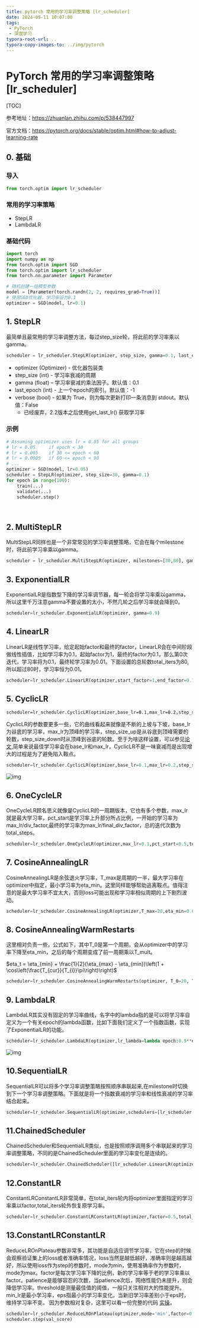 ```yaml
---
title: pytorch 常用的学习率调整策略 [lr_scheduler]
date: 2024-05-11 10:07:00
tags:
 - PyTorch
 - 深度学习
typora-root-url: ..
typora-copy-images-to: ../img/pytorch
---
```




# PyTorch 常用的学习率调整策略 [lr_scheduler]



[TOC]

参考地址：https://zhuanlan.zhihu.com/p/538447997

官方文档：https://pytorch.org/docs/stable/optim.html#how-to-adjust-learning-rate



## 0. 基础

### 导入

```python
from torch.optim import lr_scheduler
```

### 常用的学习率策略

+ StepLR
+ LambdaLR
  

### 基础代码

```python
import torch
import numpy as np
from torch.optim import SGD
from torch.optim import lr_scheduler
from torch.nn.parameter import Parameter

# 随机创建一组模型参数
model = [Parameter(torch.randn(2, 2, requires_grad=True))]
# 使用SGD优化器，学习率设为0.1
optimizer = SGD(model, lr=0.1)
```

<!--more-->



## 1. StepLR



最简单且最常用的学习率调整方法，每过step_size轮，将此前的学习率乘以gamma。

```python
scheduler = lr_scheduler.StepLR(optimizer, step_size, gamma=0.1, last_epoch=-1, verbose='deprecated')
```

+ optimizer (Optimizer) - 优化器包装类
+ step_size (int) - 学习率衰减的周期
+ gamma (float) – 学习率衰减的乘法因子。默认值：0.1
+ last_epoch (int) - 上一个epoch的索引。默认值：-1
+ verbose (bool) - 如果为 True，则为每次更新打印一条消息到 stdout。默认值：False
  + 已经废弃，2.2版本之后使用get_last_lr() 获取学习率



### 示例

```python
# Assuming optimizer uses lr = 0.05 for all groups
# lr = 0.05     if epoch < 30
# lr = 0.005    if 30 <= epoch < 60
# lr = 0.0005   if 60 <= epoch < 90
# ...
optimizer = SGD(model, lr=0.05)
scheduler = StepLR(optimizer, step_size=30, gamma=0.1)
for epoch in range(100):
    train(...)
    validate(...)
    scheduler.step()
```



​	

## 2. MultiStepLR

MultiStepLR同样也是一个非常常见的学习率调整策略，它会在每个milestone时，将此前学习率乘以gamma。

```python
scheduler = lr_scheduler.MultiStepLR(optimizer, milestones=[30,80], gamma=0.99)
```



## 3. ExponentialLR

ExponentialLR是指数型下降的学习率调节器，每一轮会将学习率乘以gamma，所以这里千万注意gamma不要设置的太小，不然几轮之后学习率就会降到0。

```python
scheduler=lr_scheduler.ExponentialLR(optimizer, gamma=0.9)
```



## 4. LinearLR

LinearLR是线性学习率，给定起始factor和最终的factor，LinearLR会在中间阶段做线性插值，比如学习率为0.1，起始factor为1，最终的factor为0.1，那么第0次迭代，学习率将为0.1，最终轮学习率为0.01。下面设置的总轮数total_iters为80,所以超过80时，学习率恒为0.01。

```python
scheduler=lr_scheduler.LinearLR(optimizer,start_factor=1,end_factor=0.1,total_iters=80)
```



## 5. CyclicLR

```text
scheduler=lr_scheduler.CyclicLR(optimizer,base_lr=0.1,max_lr=0.2,step_size_up=30,step_size_down=10
```

CyclicLR的参数要更多一些，它的曲线看起来就像是不断的上坡与下坡，base_lr为谷底的学习率，max_lr为顶峰的学习率，step_size_up是从谷底到顶峰需要的轮数，step_size_down时从顶峰到谷底的轮数。至于为啥这样设置，可以参见[论文](https://link.zhihu.com/?target=https%3A//arxiv.org/pdf/1506.01186.pdf),简单来说最佳学习率会在base_lr和max_lr，CyclicLR不是一味衰减而是出现增大的过程是为了避免陷入鞍点。

```python
scheduler=lr_scheduler.CyclicLR(optimizer,base_lr=0.1,max_lr=0.2,step_size_up=30,step_size_down=10)
```

![img](/img/pytorch/v2-66190f7dde49c5af7de382351a0f083f_1440w.webp)

## 6. OneCycleLR

OneCycleLR顾名思义就像是CyclicLR的一周期版本，它也有多个参数，max_lr就是最大学习率，pct_start是学习率上升部分所占比例，一开始的学习率为max_lr/div_factor,最终的学习率为max_lr/final_div_factor，总的迭代次数为total_steps。

```python
scheduler=lr_scheduler.OneCycleLR(optimizer,max_lr=0.1,pct_start=0.5,total_steps=120,div_factor=10,final_div_factor=10)
```



## 7. CosineAnnealingLR

CosineAnnealingLR是余弦退火学习率，T_max是周期的一半，最大学习率在optimizer中指定，最小学习率为eta_min。这里同样能够帮助逃离鞍点。值得注意的是最大学习率不宜太大，否则loss可能出现和学习率相似周期的上下剧烈波动。

```python
scheduler=lr_scheduler.CosineAnnealingLR(optimizer,T_max=20,eta_min=0.05)
```



## 8. CosineAnnealingWarmRestarts

这里相对负责一些，公式如下，其中T_0是第一个周期，会从optimizer中的学习率下降至eta_min，之后的每个周期变成了前一周期乘以T_mult。

$eta_t = \eta_{min} + \frac{1}{2}(\eta_{max} - \eta_{min})\left(1 + \cos\left(\frac{T_{cur}}{T_{i}}\pi\right)\right)$

```python
scheduler=lr_scheduler.CosineAnnealingWarmRestarts(optimizer, T_0=20, T_mult=2, eta_min=0.01)
```



## 9. LambdaLR

LambdaLR其实没有固定的学习率曲线，名字中的lambda指的是可以将学习率自定义为一个有关epoch的lambda函数，比如下面我们定义了一个指数函数，实现了ExponentialLR的功能。

```python
scheduler=lr_scheduler.LambdaLR(optimizer,lr_lambda=lambda epoch:0.9**epoch)
```

![img](/img/pytorch/v2-456e15503cdc3635c865d9866a138441_1440w.webp)

## 10.SequentialLR

SequentialLR可以将多个学习率调整策略按照顺序串联起来,在milestone时切换到下一个学习率调整策略。下面就是将一个指数衰减的学习率和线性衰减的学习率结合起来。

```python
scheduler=lr_scheduler.SequentialLR(optimizer,schedulers=[lr_scheduler.ExponentialLR(optimizer, gamma=0.9),lr_scheduler.LinearLR(optimizer,start_factor=1,end_factor=0.1,total_iters=80)],milestones=[50])
```



## 11.ChainedScheduler

ChainedScheduler和SequentialLR类似，也是按照顺序调用多个串联起来的学习率调整策略，不同的是ChainedScheduler里面的学习率变化是连续的。

```python
scheduler=lr_scheduler.ChainedScheduler([lr_scheduler.LinearLR(optimizer,start_factor=1,end_factor=0.5,total_iters=10),lr_scheduler.ExponentialLR(optimizer, gamma=0.95)])
```



## 12.ConstantLR

ConstantLRConstantLR非常简单，在total_iters轮内将optimizer里面指定的学习率乘以factor,total_iters轮外恢复原学习率。

```python
scheduler=lr_scheduler.ConstantLRConstantLR(optimizer,factor=0.5,total_iters=80)
```



## 13.ConstantLRConstantLR

ReduceLROnPlateau参数非常多，其功能是自适应调节学习率，它在step的时候会观察验证集上的loss或者准确率情况，loss当然是越低越好，准确率则是越高越好，所以使用loss作为step的参数时，mode为min，使用准确率作为参数时，mode为max。factor是每次学习率下降的比例，新的学习率等于老的学习率乘以factor。patience是能够容忍的次数，当patience次后，网络性能仍未提升，则会降低学习率。threshold是测量最佳值的阈值，一般只关注相对大的性能提升。min_lr是最小学习率，eps指最小的学习率变化，当新旧学习率差别小于eps时，维持学习率不变。 因为参数相对复杂，这里可以看一份完整的代码 [实操](https://link.zhihu.com/?target=https%3A//github.com/milesial/Pytorch-UNet/blob/master/train.py%23L69)。

```python
scheduler=lr_scheduler.ReduceLROnPlateau(optimizer,mode='min',factor=0.5,patience=5,threshold=1e-4,threshold_mode='abs',cooldown=0,min_lr=0.001,eps=1e-8)
scheduler.step(val_score)
```
